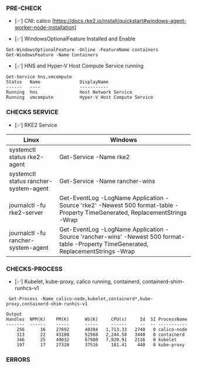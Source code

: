  ### PRE-CHECK
 
- [:white_check_mark:] CNI: calico [https://docs.rke2.io/install/quickstart#windows-agent-worker-node-installation]

- [:white_check_mark:] WindowsOptionalFeature  Installed and Enable
```
Get-WindowsOptionalFeature -Online -FeatureName containers
Get-WindowsFeature -Name Containers
```

- [:white_check_mark:] HNS and Hyper-V Host Compute Service running
```
Get-Service hns,vmcompute
Status   Name               DisplayName
------   ----               -----------
Running  hns                Host Network Service
Running  vmcompute          Hyper-V Host Compute Service
```

### CHECKS SERVICE 
- [:white_check_mark:] RKE2 Service

| Linux | Windows| 
| --- | --- |  
| systemctl status rke2-agent | Get-Service -Name rke2
| systemctl status rancher-system-agent | Get-Service -Name rancher-wins
| journalctl -fu rke2-server     | Get-EventLog -LogName Application -Source 'rke2'  -Newest 500  format-table  -Property TimeGenerated, ReplacementStrings -Wrap
| journalctl -fu rancher-system-agent    | Get-EventLog -LogName Application -Source 'rancher-wins'  -Newest 500  format-table  -Property TimeGenerated, ReplacementStrings -Wrap


### CHECKS-PROCESS

- [:white_check_mark:] Kubelet, kube-proxy, calico running, containerd, containerd-shim-runhcs-v1
```
 Get-Process -Name calico-node,kubelet,containerd*,kube-proxy,containerd-shim-runhcs-v1
```
```
Output
Handles  NPM(K)    PM(K)      WS(K)     CPU(s)     Id  SI ProcessName
-------  ------    -----      -----     ------     --  -- -----------
    256      16    27692      40384   1,713.33   2748   0 calico-node
    313      22    43180      52568   2,244.58   3440   0 containerd
    346      25    49032      67980   7,920.91   2116   0 kubelet
    197      17    27320      37516     181.41    440   0 kube-proxy
```

### ERRORS
